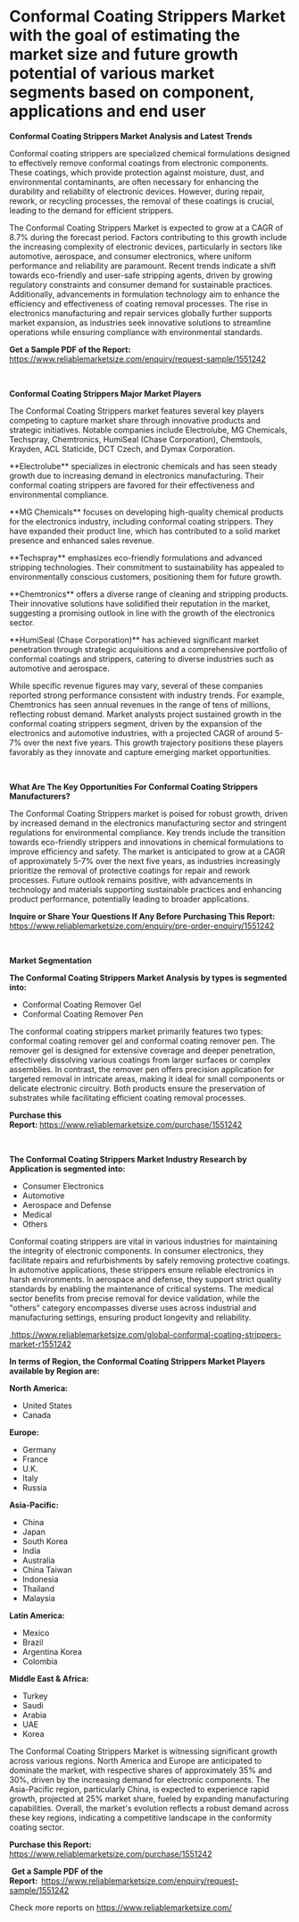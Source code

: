 <p><h1>Conformal Coating Strippers Market with the goal of estimating the market size and future growth potential of various market segments based on component, applications and end user</h1></p><p><strong>Conformal Coating Strippers Market Analysis and Latest Trends</strong></p>
<p><p>Conformal coating strippers are specialized chemical formulations designed to effectively remove conformal coatings from electronic components. These coatings, which provide protection against moisture, dust, and environmental contaminants, are often necessary for enhancing the durability and reliability of electronic devices. However, during repair, rework, or recycling processes, the removal of these coatings is crucial, leading to the demand for efficient strippers.</p><p>The Conformal Coating Strippers Market is expected to grow at a CAGR of 8.7% during the forecast period. Factors contributing to this growth include the increasing complexity of electronic devices, particularly in sectors like automotive, aerospace, and consumer electronics, where uniform performance and reliability are paramount. Recent trends indicate a shift towards eco-friendly and user-safe stripping agents, driven by growing regulatory constraints and consumer demand for sustainable practices. Additionally, advancements in formulation technology aim to enhance the efficiency and effectiveness of coating removal processes. The rise in electronics manufacturing and repair services globally further supports market expansion, as industries seek innovative solutions to streamline operations while ensuring compliance with environmental standards.</p></p>
<p><strong>Get a Sample PDF of the Report:&nbsp;</strong> <a href="https://www.reliablemarketsize.com/enquiry/request-sample/1551242?utm_campaign=2634&utm_medium=2&utm_source=Github&utm_content=ia&utm_term=02042025&utm_id=conformal-coating-strippers">https://www.reliablemarketsize.com/enquiry/request-sample/1551242</a></p>
<p>&nbsp;</p>
<p><strong>Conformal Coating Strippers Major Market Players</strong></p>
<p><p>The Conformal Coating Strippers market features several key players competing to capture market share through innovative products and strategic initiatives. Notable companies include Electrolube, MG Chemicals, Techspray, Chemtronics, HumiSeal (Chase Corporation), Chemtools, Krayden, ACL Staticide, DCT Czech, and Dymax Corporation.</p><p>**Electrolube** specializes in electronic chemicals and has seen steady growth due to increasing demand in electronics manufacturing. Their conformal coating strippers are favored for their effectiveness and environmental compliance.</p><p>**MG Chemicals** focuses on developing high-quality chemical products for the electronics industry, including conformal coating strippers. They have expanded their product line, which has contributed to a solid market presence and enhanced sales revenue.</p><p>**Techspray** emphasizes eco-friendly formulations and advanced stripping technologies. Their commitment to sustainability has appealed to environmentally conscious customers, positioning them for future growth.</p><p>**Chemtronics** offers a diverse range of cleaning and stripping products. Their innovative solutions have solidified their reputation in the market, suggesting a promising outlook in line with the growth of the electronics sector.</p><p>**HumiSeal (Chase Corporation)** has achieved significant market penetration through strategic acquisitions and a comprehensive portfolio of conformal coatings and strippers, catering to diverse industries such as automotive and aerospace.</p><p>While specific revenue figures may vary, several of these companies reported strong performance consistent with industry trends. For example, Chemtronics has seen annual revenues in the range of tens of millions, reflecting robust demand. Market analysts project sustained growth in the conformal coating strippers segment, driven by the expansion of the electronics and automotive industries, with a projected CAGR of around 5-7% over the next five years. This growth trajectory positions these players favorably as they innovate and capture emerging market opportunities.</p></p>
<p>&nbsp;</p>
<p><strong>What Are The Key Opportunities For Conformal Coating Strippers Manufacturers?</strong></p>
<p><p>The Conformal Coating Strippers market is poised for robust growth, driven by increased demand in the electronics manufacturing sector and stringent regulations for environmental compliance. Key trends include the transition towards eco-friendly strippers and innovations in chemical formulations to improve efficiency and safety. The market is anticipated to grow at a CAGR of approximately 5-7% over the next five years, as industries increasingly prioritize the removal of protective coatings for repair and rework processes. Future outlook remains positive, with advancements in technology and materials supporting sustainable practices and enhancing product performance, potentially leading to broader applications.</p></p>
<p><strong>Inquire or Share Your Questions If Any Before Purchasing This Report:</strong> <a href="https://www.reliablemarketsize.com/enquiry/pre-order-enquiry/1551242?utm_campaign=2634&utm_medium=2&utm_source=Github&utm_content=ia&utm_term=02042025&utm_id=conformal-coating-strippers">https://www.reliablemarketsize.com/enquiry/pre-order-enquiry/1551242</a></p>
<p>&nbsp;</p>
<p><strong>Market Segmentation</strong></p>
<p><strong>The Conformal Coating Strippers Market Analysis by types is segmented into:</strong></p>
<p><ul><li>Conformal Coating Remover Gel</li><li>Conformal Coating Remover Pen</li></ul></p>
<p><p>The conformal coating strippers market primarily features two types: conformal coating remover gel and conformal coating remover pen. The remover gel is designed for extensive coverage and deeper penetration, effectively dissolving various coatings from larger surfaces or complex assemblies. In contrast, the remover pen offers precision application for targeted removal in intricate areas, making it ideal for small components or delicate electronic circuitry. Both products ensure the preservation of substrates while facilitating efficient coating removal processes.</p></p>
<p><strong>Purchase this Report:&nbsp;</strong><a href="https://www.reliablemarketsize.com/purchase/1551242?utm_campaign=2634&utm_medium=2&utm_source=Github&utm_content=ia&utm_term=02042025&utm_id=conformal-coating-strippers">https://www.reliablemarketsize.com/purchase/1551242</a></p>
<p>&nbsp;</p>
<p><strong>The Conformal Coating Strippers Market Industry Research by Application is segmented into:</strong></p>
<p><ul><li>Consumer Electronics</li><li>Automotive</li><li>Aerospace and Defense</li><li>Medical</li><li>Others</li></ul></p>
<p><p>Conformal coating strippers are vital in various industries for maintaining the integrity of electronic components. In consumer electronics, they facilitate repairs and refurbishments by safely removing protective coatings. In automotive applications, these strippers ensure reliable electronics in harsh environments. In aerospace and defense, they support strict quality standards by enabling the maintenance of critical systems. The medical sector benefits from precise removal for device validation, while the "others" category encompasses diverse uses across industrial and manufacturing settings, ensuring product longevity and reliability.</p></p>
<p><a href="https://www.reliablemarketsize.com/global-conformal-coating-strippers-market-r1551242?utm_campaign=2634&utm_medium=2&utm_source=Github&utm_content=ia&utm_term=02042025&utm_id=conformal-coating-strippers">&nbsp;https://www.reliablemarketsize.com/global-conformal-coating-strippers-market-r1551242</a></p>
<p><strong>In terms of Region, the Conformal Coating Strippers Market Players available by Region are:</strong></p>
<p>
    <p> <strong> North America: </strong>
        <ul>
            <li>United States</li>
            <li>Canada</li>
        </ul>
        </p> 
    <p> <strong> Europe: </strong>
        <ul>
            <li>Germany</li>
            <li>France</li>
            <li>U.K.</li>
            <li>Italy</li>
            <li>Russia</li>
        </ul>
        </p> 
    <p> <strong> Asia-Pacific: </strong>
        <ul>
            <li>China</li>
            <li>Japan</li>
            <li>South Korea</li>
            <li>India</li>
            <li>Australia</li>
            <li>China Taiwan</li>
            <li>Indonesia</li>
            <li>Thailand</li>
            <li>Malaysia</li>
        </ul>
        </p> 
    <p> <strong> Latin America: </strong>
        <ul>
            <li>Mexico</li>
            <li>Brazil</li>
            <li>Argentina Korea</li>
            <li>Colombia</li>
        </ul>
        </p> 
    <p> <strong> Middle East & Africa: </strong>
        <ul>
            <li>Turkey</li>
            <li>Saudi</li>
            <li>Arabia</li>
            <li>UAE</li>
            <li>Korea</li>
        </ul>
    </p>
    </p>
<p><p>The Conformal Coating Strippers Market is witnessing significant growth across various regions. North America and Europe are anticipated to dominate the market, with respective shares of approximately 35% and 30%, driven by the increasing demand for electronic components. The Asia-Pacific region, particularly China, is expected to experience rapid growth, projected at 25% market share, fueled by expanding manufacturing capabilities. Overall, the market's evolution reflects a robust demand across these key regions, indicating a competitive landscape in the conformity coating sector.</p></p>
<p><strong>Purchase this Report: </strong><a href="https://www.reliablemarketsize.com/purchase/1551242?utm_campaign=2634&utm_medium=2&utm_source=Github&utm_content=ia&utm_term=02042025&utm_id=conformal-coating-strippers">https://www.reliablemarketsize.com/purchase/1551242</a></p>
<p>&nbsp;<strong>Get a Sample PDF of the Report:&nbsp;&nbsp;</strong><a href="https://www.reliablemarketsize.com/enquiry/request-sample/1551242?utm_campaign=2634&utm_medium=2&utm_source=Github&utm_content=ia&utm_term=02042025&utm_id=conformal-coating-strippers">https://www.reliablemarketsize.com/enquiry/request-sample/1551242</a></p>
<p><strong></strong></p>
<p>Check more reports on <a href="https://www.reliablemarketsize.com/?utm_campaign=2634&utm_medium=2&utm_source=Github&utm_content=ia&utm_term=02042025&utm_id=conformal-coating-strippers">https://www.reliablemarketsize.com/</a></p>